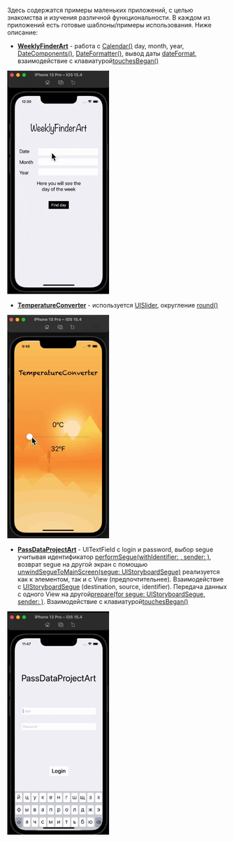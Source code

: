 Здесь содержатся примеры маленьких приложений, с целью знакомства и изучения различной функциональности. В каждом из приложений есть готовые шаблоны/примеры использования. Ниже описание:

- **[WeeklyFinderArt](https://github.com/artemiosdev/Swift-Manual-my-notes/tree/main/small%20apps%2C%20examples/WeeklyFinderArt/WeeklyFinderArt)** - работа с [Calendar()](https://developer.apple.com/documentation/foundation/calendar) day, month, year, [DateComponents()](https://developer.apple.com/documentation/foundation/datecomponents), [DateFormatter()](https://developer.apple.com/documentation/foundation/dateformatter), вывод даты [dateFormat](https://developer.apple.com/documentation/foundation/dateformatter/1413514-dateformat), взаимодействие с клавиатурой[touchesBegan()]()

<img alt="gif" src="images/WeeklyFinderArt.gif" height = 510 width = 233 />

- **[TemperatureConverter](https://github.com/artemiosdev/Swift-Manual-my-notes/tree/main/small%20apps%2C%20examples/TemperatureConverter/TemperatureConverter/TemperatureConverter)** - используется [UISlider](https://developer.apple.com/documentation/uikit/uislider), округление [round()](https://www.advancedswift.com/rounding-floats-and-doubles-in-swift/) 

<img alt="gif" src="images/TemperatureConverter.gif" height = 510 width = 233 />

- **[PassDataProjectArt]()** - UITextField c login и password, выбор segue  учитывая идентификатор [performSegue(withIdentifier: , sender: )](), возврат segue на другой экран с помощью  [unwindSegueToMainScreen(segue: UIStoryboardSegue)]() реализуется как к элементом, так и с View (предпочтительнее). Взаимодействие с [UIStoryboardSegue]() (destination, source, identifier). Передача данных с одного View на другой[prepare(for segue: UIStoryboardSegue, sender: )](). Взаимодействие с клавиатурой[touchesBegan()]()

<img alt="gif" src="images/PassDataProjectArt.gif" height = 510 width = 233 />

